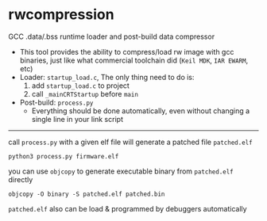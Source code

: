 # rwcompression
GCC .data/.bss runtime loader and post-build data compressor

- This tool provides the ability to compress/load rw image with gcc binaries, just like what commercial toolchain did (`Keil MDK`, `IAR EWARM`, etc)
- Loader: `startup_load.c`, The only thing need to do is: 
  1. add `startup_load.c` to project
  2. call `_mainCRTStartup` before `main`
- Post-build: `process.py` 
  - Everything should be done automatically, even without changing a single line in your link script

---

call `process.py` with a given elf file will generate a patched file `patched.elf`

```
python3 process.py firmware.elf
```

you can use `objcopy` to generate executable binary from `patched.elf` directly

```
objcopy -O binary -S patched.elf patched.bin
```

`patched.elf` also can be load & programmed by debuggers automatically
